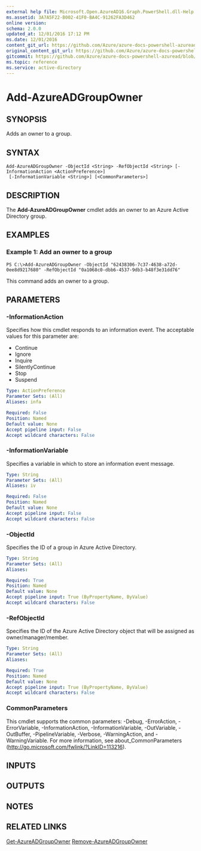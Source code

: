 ```yaml
---
external help file: Microsoft.Open.AzureAD16.Graph.PowerShell.dll-Help.xml
ms.assetid: 3A7A5F22-B002-41F0-BA4C-91262FA3D462
online version:
schema: 2.0.0
updated_at: 12/01/2016 17:12 PM
ms.date: 12/01/2016
content_git_url: https://github.com/Azure/azure-docs-powershell-azuread/blob/rodejo5-10/Azure%20AD%20Cmdlets/AzureAD/v2/Add-AzureADGroupOwner.md
original_content_git_url: https://github.com/Azure/azure-docs-powershell-azuread/blob/rodejo5-10/Azure%20AD%20Cmdlets/AzureAD/v2/Add-AzureADGroupOwner.md
gitcommit: https://github.com/Azure/azure-docs-powershell-azuread/blob/8f658f99458e2c236d5f4be363030b6f24cacc4c
ms.topic: reference
ms.service: active-directory
---
```


# Add-AzureADGroupOwner

## SYNOPSIS
Adds an owner to a group.

## SYNTAX

```
Add-AzureADGroupOwner -ObjectId <String> -RefObjectId <String> [-InformationAction <ActionPreference>]
 [-InformationVariable <String>] [<CommonParameters>]
```

## DESCRIPTION
The **Add-AzureADGroupOwner** cmdlet adds an owner to an Azure Active Directory group.

## EXAMPLES

### Example 1: Add an owner to a group
```
PS C:\>Add-AzureADGroupOwner -ObjectId "62438306-7c37-4638-a72d-0ee8d9217680" -RefObjectId "0a1068c0-dbb6-4537-9db3-b48f3e31dd76"
```

This command adds an owner to a group.

## PARAMETERS

### -InformationAction
Specifies how this cmdlet responds to an information event. The acceptable values for this parameter are:

- Continue
- Ignore
- Inquire
- SilentlyContinue
- Stop
- Suspend

```yaml
Type: ActionPreference
Parameter Sets: (All)
Aliases: infa

Required: False
Position: Named
Default value: None
Accept pipeline input: False
Accept wildcard characters: False
```

### -InformationVariable
Specifies a variable in which to store an information event message.

```yaml
Type: String
Parameter Sets: (All)
Aliases: iv

Required: False
Position: Named
Default value: None
Accept pipeline input: False
Accept wildcard characters: False
```

### -ObjectId
Specifies the ID of a group in Azure Active Directory.

```yaml
Type: String
Parameter Sets: (All)
Aliases: 

Required: True
Position: Named
Default value: None
Accept pipeline input: True (ByPropertyName, ByValue)
Accept wildcard characters: False
```

### -RefObjectId
Specifies the ID of the Azure Active Directory object that will be assigned as owner/manager/member.

```yaml
Type: String
Parameter Sets: (All)
Aliases: 

Required: True
Position: Named
Default value: None
Accept pipeline input: True (ByPropertyName, ByValue)
Accept wildcard characters: False
```

### CommonParameters
This cmdlet supports the common parameters: -Debug, -ErrorAction, -ErrorVariable, -InformationAction, -InformationVariable, -OutVariable, -OutBuffer, -PipelineVariable, -Verbose, -WarningAction, and -WarningVariable. For more information, see about_CommonParameters (http://go.microsoft.com/fwlink/?LinkID=113216).

## INPUTS

## OUTPUTS

## NOTES

## RELATED LINKS

[Get-AzureADGroupOwner](./Get-AzureADGroupOwner.md)
[Remove-AzureADGroupOwner](./Remove-AzureADGroupOwner.md)


